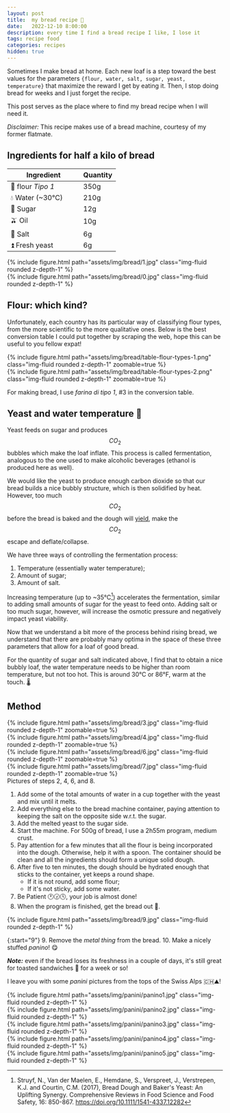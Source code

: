 ```yaml
---
layout: post
title:  my bread recipe 🍞
date:   2022-12-10 8:00:00
description: every time I find a bread recipe I like, I lose it
tags: recipe food
categories: recipes
hidden: true
---
```


Sometimes I make bread at home. Each new loaf is a step toward the best values for the parameters `{flour, water, salt, sugar, yeast, temperature}` that maximize the reward I get by eating it. Then, I stop doing bread for weeks and I just forget the recipe.

This post serves as the place where to find my bread recipe when I will need it.

*Disclaimer:* This recipe makes use of a bread machine, courtesy of my former flatmate.

## Ingredients for half a kilo of bread

| Ingredient   | Quantity    |
| -----------  | ----------- |
| 🌾 flour _Tipo 1_&nbsp;&nbsp;&nbsp;&nbsp;&nbsp;&nbsp;&nbsp;&nbsp;&nbsp;&nbsp;&nbsp;&nbsp;| 350g       |
| 💧 Water (~30°C) | 210g      |
| 🍬 Sugar         | 12g       |
| 🫒 Oil           | 10g       |
| 🧂 Salt          | 6g        |
| ⏫ Fresh yeast   | 6g        |

<div class="row mt-3">
    <div class="col-sm mt-3 mt-md-0">
        {% include figure.html path="assets/img/bread/1.jpg" class="img-fluid rounded z-depth-1" %}
    </div>
    <div class="col-sm mt-3 mt-md-0">
        {% include figure.html path="assets/img/bread/0.jpg" class="img-fluid rounded z-depth-1" %}
    </div>
</div>

## Flour: which kind?

Unfortunately, each country has its particular way of classifying flour types, from the more scientific to the more qualitative ones. 
Below is the best conversion table I could put together by scraping the web, hope this can be useful to you fellow expat!

<div class="row mt-3">
    <div class="col-sm mt-3 mt-md-0">
        {% include figure.html path="assets/img/bread/table-flour-types-1.png" class="img-fluid rounded z-depth-1" zoomable=true %}
    </div>
</div>
<div class="row mt-3">
    <div class="col-sm mt-3 mt-md-0">
        {% include figure.html path="assets/img/bread/table-flour-types-2.png" class="img-fluid rounded z-depth-1" zoomable=true %}
    </div>
</div>

For making bread, I use *farina di tipo 1*, #3 in the conversion table.

## Yeast and water temperature 🚰

Yeast feeds on sugar and produces $$CO_2$$ bubbles which make the loaf inflate. This process is called fermentation, analogous to the one used to make alcoholic beverages (ethanol is produced here as well).

We would like the yeast to produce enough carbon dioxide so that our bread builds a nice bubbly structure, which is then solidified by heat. However, too much $$CO_2$$ before the bread is baked and the dough will [yield](https://en.wikipedia.org/wiki/Yield_(engineering)), make the $$CO_2$$ escape and deflate/collapse.

We have three ways of controlling the fermentation process:

1. Temperature (essentially water temperature);
2. Amount of sugar;
3. Amount of salt.

Increasing temperature (up to ~35°C[^1]) accelerates the fermentation, similar to adding small amounts of sugar for the yeast to feed onto. Adding salt or too much sugar, however, will increase the osmotic pressure and negatively impact yeast viability.

[^1]: Struyf, N., Van der  Maelen, E., Hemdane, S., Verspreet, J., Verstrepen, K.J. and Courtin, C.M. (2017), Bread Dough and Baker's Yeast: An Uplifting Synergy. Comprehensive Reviews in Food Science and Food Safety, 16: 850-867. https://doi.org/10.1111/1541-4337.12282

Now that we understand a bit more of the process behind rising bread, we understand that there are probably many optima in the space of these three parameters that allow for a loaf of good bread.

For the quantity of sugar and salt indicated above, I find that to obtain a nice bubbly loaf, the water temperature needs to be higher than room temperature, but not too hot. This is around 30°C or 86°F, warm at the touch. 🌡️

## Method

<div class="row mt-3">
    <div class="col-sm mt-3 mt-md-0">
        {% include figure.html path="assets/img/bread/3.jpg" class="img-fluid rounded z-depth-1" zoomable=true %}
    </div>
    <div class="col-sm mt-3 mt-md-0">
        {% include figure.html path="assets/img/bread/4.jpg" class="img-fluid rounded z-depth-1" zoomable=true %}
    </div>
    <div class="col-sm mt-3 mt-md-0">
        {% include figure.html path="assets/img/bread/6.jpg" class="img-fluid rounded z-depth-1" zoomable=true %}
    </div>
    <div class="col-sm mt-3 mt-md-0">
        {% include figure.html path="assets/img/bread/7.jpg" class="img-fluid rounded z-depth-1" zoomable=true %}
    </div>
</div>
<div class="caption">
    Pictures of steps 2, 4, 6, and 8.
</div>


1. Add some of the total amounts of water in a cup together with the yeast and mix until it melts.
2. Add everything else to the bread machine container, paying attention to keeping the salt on the opposite side w.r.t. the sugar.
3. Add the melted yeast to the sugar side.
4. Start the machine. For 500g of bread, I use a 2h55m program, medium crust.
5. Pay attention for a few minutes that all the flour is being incorporated into the dough. Otherwise, help it with a spoon. The container should be clean and all the ingredients should form a unique solid dough.
6. After five to ten minutes, the dough should be hydrated enough that sticks to the container, yet keeps a round shape.
    - If it is not round, add some flour;
    - If it's not sticky, add some water.
7. Be Patient 🕐🕝🕓, your job is almost done!
8. When the program is finished, get the bread out 🍞.

<div class="row mt-3">
    <div class="col-sm mt-3 mt-md-0">
        {% include figure.html path="assets/img/bread/9.jpg" class="img-fluid rounded z-depth-1" %}
    </div>
</div>

{:start="9"}
9. Remove the *metal thing* from the bread.
10. Make a nicely stuffed *panino*! 😋

***Note:*** even if the bread loses its freshness in a couple of days, it's still great for toasted sandwiches 🥪 for a week or so!

I leave you with some *panini* pictures from the tops of the Swiss Alps 🇨🇭⛰️!

<div class="row mt-3">
    <div class="col-sm mt-3 mt-md-0">
        {% include figure.html path="assets/img/panini/panino1.jpg" class="img-fluid rounded z-depth-1" %}
    </div>
    <div class="col-sm mt-3 mt-md-0">
        {% include figure.html path="assets/img/panini/panino2.jpg" class="img-fluid rounded z-depth-1" %}
    </div>
    <div class="col-sm mt-3 mt-md-0">
        {% include figure.html path="assets/img/panini/panino3.jpg" class="img-fluid rounded z-depth-1" %}
    </div>
    <div class="col-sm mt-3 mt-md-0">
        {% include figure.html path="assets/img/panini/panino4.jpg" class="img-fluid rounded z-depth-1" %}
    </div>
    <div class="col-sm mt-3 mt-md-0">
        {% include figure.html path="assets/img/panini/panino5.jpg" class="img-fluid rounded z-depth-1" %}
    </div>
</div>
